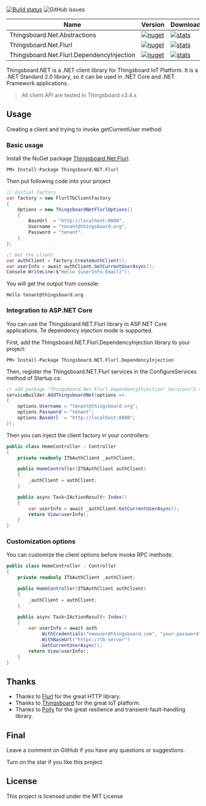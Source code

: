 [![Build status](https://ci.appveyor.com/api/projects/status/6yuxsfe71po3ofqg?svg=true)](https://ci.appveyor.com/project/nepton/thingsboard-net)
![GitHub issues](https://img.shields.io/github/issues/nepton/thingsboard-net.svg)

Name | Version | Downloads
--------|------------|---------
Thingsboard.Net.Abstractions | [![nuget](https://img.shields.io/nuget/v/Thingsboard.Net.Abstractions.svg)](https://www.nuget.org/packages/Thingsboard.Net.Abstractions/) | [![stats](https://img.shields.io/nuget/dt/Thingsboard.Net.Abstractions.svg)](https://www.nuget.org/packages/Thingsboard.Net.Abstractions/) 
Thingsboard.Net.Flurl | [![nuget](https://img.shields.io/nuget/v/Thingsboard.Net.Flurl.svg)](https://www.nuget.org/packages/Thingsboard.Net.Flurl/) | [![stats](https://img.shields.io/nuget/dt/Thingsboard.Net.Flurl.svg)](https://www.nuget.org/packages/Thingsboard.Net.Flurl/) 
Thingsboard.Net.Flurl.DependencyInjection | [![nuget](https://img.shields.io/nuget/v/Thingsboard.Net.Flurl.DependencyInjection.svg)](https://www.nuget.org/packages/Thingsboard.Net.Flurl.DependencyInjection/) | [![stats](https://img.shields.io/nuget/dt/Thingsboard.Net.Flurl.DependencyInjection.svg)](https://www.nuget.org/packages/Thingsboard.Net.Flurl.DependencyInjection/) 

Thingsboard.NET is a .NET client library for Thingsboard IoT Platform. It is a .NET Standard 2.0 library, so it can be used in .NET Core and .NET Framework applications.

> All client API are tested in Thingsboard v3.4.x

## Usage
Creating a client and trying to invoke getCurrentUser method:

### Basic usage

Install the NuGet package [Thingsboard.Net.Flurl](https://www.nuget.org/packages/Thingsboard.NET.Flurl/).

```
PM> Install-Package Thingsboard.NET.Flurl
```

Then put following code into your project

```csharp
// Initial factory
var factory = new FlurlTbClientFactory
{
    Options = new ThingsboardNetFlurlOptions()
    {
        BaseUrl  = "http://localhost:8080",
        Username = "tenant@thingsboard.org",
        Password = "tenant",
    }
};

// Get the client
var authClient = factory.CreateAuthClient();
var userInfo = await authClient.GetCurrentUserAsync();
Console.WriteLine($"Hello {userInfo.Email}");
```

You will get the output from console:
```
Hello tenant@thingsboard.org
```

### Integration to ASP.NET Core
You can use the Thingsboard.NET.Flurl library in ASP.NET Core applications. Te dependency injection mode is supported.

First, add the Thingsboard.NET.Flurl.DependencyInjection library to your project:

```
PM> Install-Package Thingsboard.NET.Flurl.DependencyInjection
```

Then, register the Thingsboard.NET.Flurl services in the ConfigureServices method of Startup.cs:

```csharp
// add package "Thingsboard.Net.Flurl.DependencyInjection" Version="3.4.1.1"
serviceBuilder.AddThingsboardNet(options =>
{
    options.Username = "tenant@thingsboard.org";
    options.Password = "tenant";
    options.BaseUrl  = "http://localhost:8080";
});
```

Then you can inject the client factory in your controllers:

```csharp
public class HomeController : Controller
{
    private readonly ITbAuthClient _authClient;

    public HomeController(ITbAuthClient authClient)
    {
        _authClient = authClient;
    }

    public async Task<IActionResult> Index()
    {
        var userInfo = await _authClient.GetCurrentUserAsync();
        return View(userInfo);
    }
}
```

### Customization options
You can customize the client options before invoke RPC methods:

```csharp
public class HomeController : Controller
{
    private readonly ITbAuthClient _authClient;

    public HomeController(ITbAuthClient authClient)
    {
        _authClient = authClient;
    }

    public async Task<IActionResult> Index()
    {
        var userInfo = await auth
            .WithCredentials("newuser@thingsboard.com", "your-password")
            .WithBaseUrl("https://tb-server")
            .GetCurrentUserAsync();
        return View(userInfo);
    }
}
```
## Thanks
* Thanks to [Flurl](https://flurl.dev/) for the great HTTP library.
* Thanks to [Thingsboard](https://thingsboard.io/) for the great IoT platform.
* Thanks to [Polly](https://github.com/App-vNext/Polly) for the great resilience and transient-fault-handling library.

## Final
Leave a comment on GitHub if you have any questions or suggestions.

Turn on the star if you like this project.

## License
This project is licensed under the MIT License
